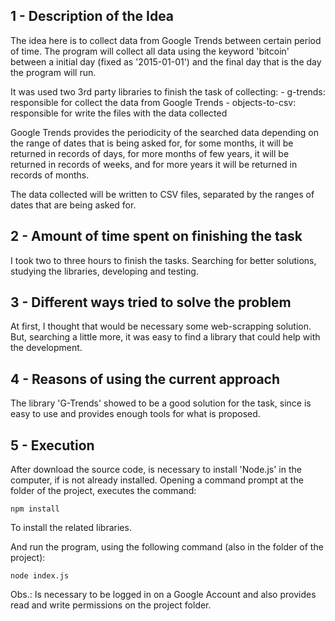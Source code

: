 ## 1 - Description of the Idea
The idea here is to collect data from Google Trends between certain period of time.
The program will collect all data using the keyword 'bitcoin' between a initial day
(fixed as '2015-01-01') and the final day that is the day the program will run. 

It was used two 3rd party libraries to finish the task of collecting:
    - g-trends: responsible for collect the data from Google Trends
    - objects-to-csv: responsible for write the files with the data collected

Google Trends provides the periodicity of the searched data depending on the range of dates
that is being asked for, for some months, it will be returned in records of days, for more months
of few years, it will be returned in records of weeks, and for more years it will be returned
in records of months.

The data collected will be written to CSV files, separated by the ranges of dates that are 
being asked for.

## 2 - Amount of time spent on finishing the task
I took two to three hours to finish the tasks. Searching for better solutions, studying the
libraries, developing and testing.

## 3 - Different ways tried to solve the problem
At first, I thought that would be necessary some web-scrapping solution. But, searching a little
more, it was easy to find a library that could help with the development.

## 4 - Reasons of using the current approach
The library 'G-Trends' showed to be a good solution for the task, since is easy to use and provides
enough tools for what is proposed.

## 5 - Execution
After download the source code, is necessary to install 'Node.js' in the computer, if is not already
installed. Opening a command prompt at the folder of the project, executes the command:
```
npm install
```
To install the related libraries.

And run the program, using the following command (also in the folder of the project):
```
node index.js
```

Obs.:
Is necessary to be logged in on a Google Account and also provides read and write permissions on 
the project folder.






